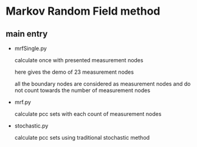 # Markov Random Field method
## main entry
- mrfSingle.py

    calculate once with presented measurement nodes
    
    here gives the demo of 23 measurement nodes

    all the boundary nodes are considered as measurement nodes and do not count towards the number of measurement nodes
- mrf.py

    calculate pcc sets with each count of measurement nodes

- stochastic.py

    calculate pcc sets using traditional stochastic method